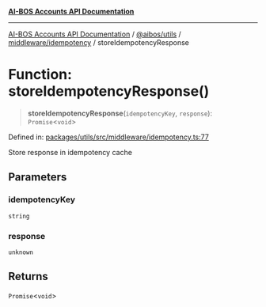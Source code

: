 [**AI-BOS Accounts API Documentation**](../../../../../README.md)

***

[AI-BOS Accounts API Documentation](../../../../../README.md) / [@aibos/utils](../../../README.md) / [middleware/idempotency](../README.md) / storeIdempotencyResponse

# Function: storeIdempotencyResponse()

> **storeIdempotencyResponse**(`idempotencyKey`, `response`): `Promise`\<`void`\>

Defined in: [packages/utils/src/middleware/idempotency.ts:77](https://github.com/pohlai88/accounts/blob/48103fb36d28b2b9bfb33472b6de2f719773cde9/packages/utils/src/middleware/idempotency.ts#L77)

Store response in idempotency cache

## Parameters

### idempotencyKey

`string`

### response

`unknown`

## Returns

`Promise`\<`void`\>
